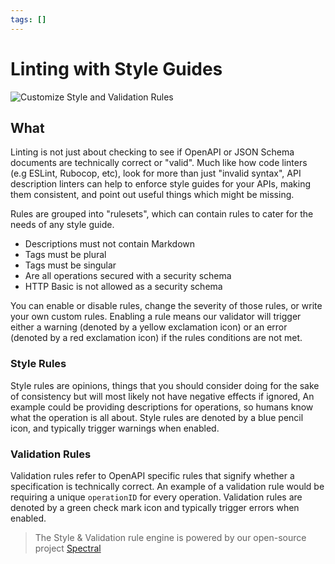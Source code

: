 ```yaml
---
tags: []
---
```


# Linting with Style Guides

![Customize Style and Validation Rules]()

## What

Linting is not just about checking to see if OpenAPI or JSON Schema documents are technically correct or "valid". Much like how code linters (e.g ESLint, Rubocop, etc), look for more than just "invalid syntax", API description linters can help to enforce style guides for your APIs, making them consistent, and point out useful things which might be missing.

Rules are grouped into "rulesets", which can contain rules to cater for the needs of any style guide. 

- Descriptions must not contain Markdown
- Tags must be plural
- Tags must be singular
- Are all operations secured with a security schema
- HTTP Basic is not allowed as a security schema

You can enable or disable rules, change the severity of those rules, or write your own custom rules. Enabling a rule means our validator will trigger either a warning (denoted by a yellow exclamation icon) or an error (denoted by a red exclamation icon) if the rules conditions are not met.

### Style Rules

Style rules are opinions, things that you should consider doing for the sake of consistency but will most likely not have negative effects if ignored, An example could be providing descriptions for operations, so humans know what the operation is all about. Style rules are denoted by a blue pencil icon, and typically trigger warnings when enabled.

### Validation Rules

Validation rules refer to OpenAPI specific rules that signify whether a specification is technically correct. An example of a validation rule would be requiring a unique `operationID` for every operation. Validation rules are denoted by a green check mark icon and typically trigger errors when enabled.

> The Style & Validation rule engine is powered by our open-source project [Spectral](https://stoplight.io/spectral/)
